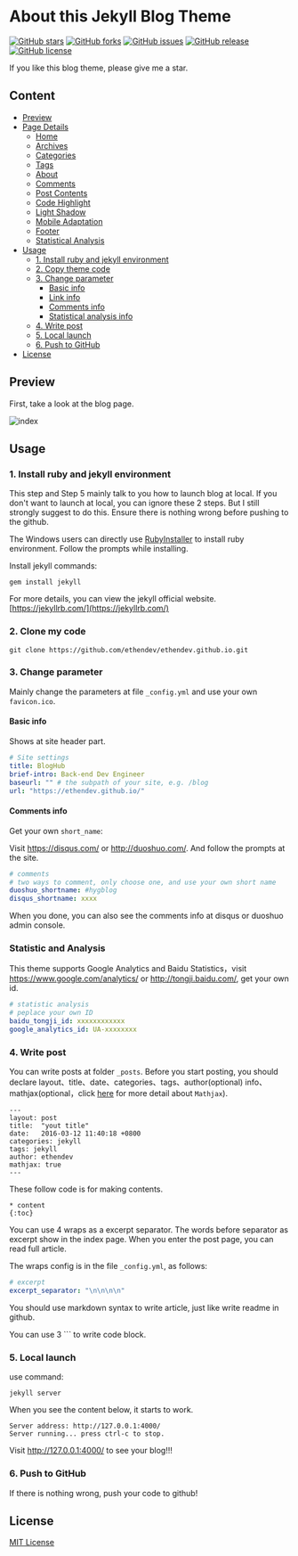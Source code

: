 # About this Jekyll Blog Theme

[![GitHub stars](https://img.shields.io/github/stars/ethendev/ethendev.github.io.svg)](https://github.com/ethendev/ethendev.github.io/stargazers)
[![GitHub forks](https://img.shields.io/github/forks/ethendev/ethendev.github.io.svg)](https://github.com/ethendev/ethendev.github.io/network)
[![GitHub issues](https://img.shields.io/github/issues/ethendev/ethendev.github.io.svg)](https://github.com/ethendev/ethendev.github.io/issues)
[![GitHub release](https://img.shields.io/github/release/ethendev/ethendev.github.io.svg)](https://github.com/ethendev/ethendev.github.io/releases)
[![GitHub license](https://img.shields.io/badge/license-MIT-blue.svg)](https://raw.githubusercontent.com/ethendev/ethendev.github.io/master/LICENSE)


If you like this blog theme, please give me a star.

## Content

* [Preview](#preview)
* [Page Details](#page-details)
    * [Home](#home)
    * [Archives](#archives)
    * [Categories](#categories)
    * [Tags](#tags)
    * [About](#about)
    * [Comments](#comments)
    * [Post Contents](#post-contents)
    * [Code Highlight](#code-highlight)
    * [Light Shadow](#light-shadow)
    * [Mobile Adaptation](#mobile-adaptation)
    * [Footer](#footer)
    * [Statistical Analysis](#statistical-analysis)
* [Usage](#usage)
    * [1. Install ruby and jekyll environment](#1-install-ruby-and-jekyll-environment)
    * [2. Copy theme code](#2-copy-theme-code)
    * [3. Change parameter](#3-change-parameter)
        * [Basic info](#basic-info)
        * [Link info](#link-info)
        * [Comments info](#comments-info)
        * [Statistical analysis info](#statistical-analysis-info)
    * [4. Write post](#4-write-post)
    * [5. Local launch](#5-local-launch)
    * [6. Push to GitHub](#6-push-to-github)
* [License](#license)

## Preview

First, take a look at the blog page.

![index](http://ww3.sinaimg.cn/large/7011d6cfjw1f3bdli86awj211k0oyqen.jpg)


## Usage


### 1. Install ruby and jekyll environment

This step and Step 5 mainly talk to you how to launch blog at local. If you don't want to launch at local, you can ignore these 2 steps. But I still strongly suggest to do this. Ensure there is nothing wrong before pushing to the github.

The Windows users can directly use [RubyInstaller](http://rubyinstaller.org/) to install ruby environment. Follow the prompts while installing.

Install jekyll commands:

```
gem install jekyll
```

For more details, you can view the jekyll official website. [https://jekyllrb.com/](https://jekyllrb.com/)

### 2. Clone my code

```
git clone https://github.com/ethendev/ethendev.github.io.git
```

### 3. Change parameter

Mainly change the parameters at file `_config.yml` and use your own `favicon.ico`.

#### Basic info

Shows at site header part.

```yml
# Site settings
title: BlogHub
brief-intro: Back-end Dev Engineer
baseurl: "" # the subpath of your site, e.g. /blog
url: "https://ethendev.github.io/"
```

#### Comments info

Get your own `short_name`:

Visit https://disqus.com/ or http://duoshuo.com/. And follow the prompts at the site.

```yml
# comments
# two ways to comment, only choose one, and use your own short name
duoshuo_shortname: #hygblog
disqus_shortname: xxxx
```

When you done, you can also see the comments info at disqus or duoshuo admin console.


### Statistic and Analysis

This theme supports Google Analytics and Baidu Statistics，visit https://www.google.com/analytics/ or http://tongji.baidu.com/, get your own id.

```yml
# statistic analysis
# peplace your own ID
baidu_tongji_id: xxxxxxxxxxxx
google_analytics_id: UA-xxxxxxxx
```

### 4. Write post

You can write posts at folder `_posts`. Before you start posting, you should declare layout、title、date、categories、tags、author(optional) info、mathjax(optional，click [here](https://www.mathjax.org/) for more detail about `Mathjax`).

```
---
layout: post
title:  "yout title"
date:   2016-03-12 11:40:18 +0800
categories: jekyll
tags: jekyll
author: ethendev
mathjax: true
---
```

These follow code is for making contents.
```
* content
{:toc}
```

You can use 4 wraps as a excerpt separator. The words before separator as excerpt show in the index page. When you enter the post page, you can read full article.

The wraps config is in the file `_config.yml`, as follows:

```yml
# excerpt
excerpt_separator: "\n\n\n\n"
```

You should use markdown syntax to write article, just like write readme in github.

You can use 3 \`\`\` to write code block.

### 5. Local launch

use command:

```
jekyll server
```

When you see the content below, it starts to work.

```
Server address: http://127.0.0.1:4000/
Server running... press ctrl-c to stop.
```

Visit http://127.0.0.1:4000/ to see your blog!!!

### 6. Push to GitHub

If there is nothing wrong, push your code to github!


## License

[MIT License](https://github.com/ethendev/ethendev.github.io/blob/master/LICENSE.md)
